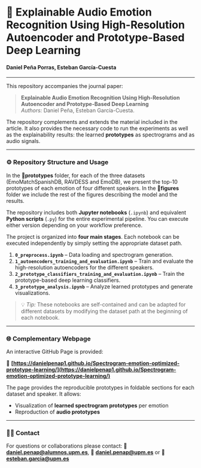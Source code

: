 # 📄 Explainable Audio Emotion Recognition Using High-Resolution Autoencoder and Prototype-Based Deep Learning
#### Daniel Peña Porras, Esteban García-Cuesta
[comment]: <> (This is a comment, it will not be included)
---

This repository accompanies the journal paper:

> **Explainable Audio Emotion Recognition Using High-Resolution Autoencoder and Prototype-Based Deep Learning**  
> *Authors:* Daniel Peña, Esteban García-Cuesta.  

The repository complements and extends the material included in the article. It also provides the necessary code to run the experiments as well as the explainability results: the learned **prototypes** as spectrograms and as audio signals.

---

### ⚙️ Repository Structure and Usage

In the 📂**prototypes** folder, for each of the three datasets (EmoMatchSpanishDB, RAVDESS and EmoDB), we present the top-10 prototypes of each emotion of four different speakers. In the 📂**figures** folder we include the rest of the figures describing the model and the results.

The repository includes both **Jupyter notebooks** (`.ipynb`) and equivalent **Python scripts** (`.py`) for the entire experimental pipeline. You can execute either version depending on your workflow preference.

The project is organized into **four main stages**. Each notebook can be executed independently by simply setting the appropriate dataset path.

1. **`0_preprocess.ipynb`** – Data loading and spectrogram generation.
2. **`1_autoencoders_training_and_evaluation.ipynb`** – Train and evaluate the high-resolution autoencoders for the different speakers.
3. **`2_prototype_classifiers_training_and_evaluation.ipynb`** – Train the prototype-based deep learning classifiers.
4. **`3_prototype_analysis.ipynb`** – Analyze learned prototypes and generate visualizations.

> 💡 *Tip:* These notebooks are self-contained and can be adapted for different datasets by modifying the dataset path at the beginning of each notebook.

---

### 🌐 Complementary Webpage

An interactive GitHub Page is provided:

🔗 **[https://danielpenap1.github.io/Spectrogram-emotion-optimized-prototype-learning/](https://danielpenap1.github.io/Spectrogram-emotion-optimized-prototype-learning/)**

The page provides the reproducible prototypes in foldable sections for each dataset and speaker. It allows:
- Visualization of **learned spectrogram prototypes** per emotion
- Reproduction of **audio prototypes**  

---

### 🧑‍💻 Contact

For questions or collaborations please contact: 📧 **[daniel.penap@alumnos.upm.es](mailto:daniel.penap@alumnos.upm.es)**, 📧 **[daniel.penap@upm.es](mailto:daniel.penap@upm.es)** or 📧 **[esteban.garcia@upm.es](mailto:esteban.garcia@upm.es)**